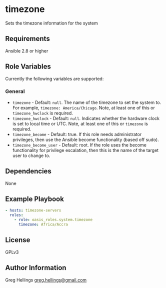 timezone
===========

Sets the timezone information for the system

Requirements
------------

Ansible 2.8 or higher

Role Variables
--------------

Currently the following variables are supported:

### General

* `timezone` - Default: `null`. The name of the timezone to set the system
  to. For example, `timezone: America/Chicago`. Note, at least one of this or
  `timezone_hwclock` is required.
* `timezone_hwclock` - Default: `null`. Indicates whether the hardware clock
  is set to local time or UTC. Note, at least one of this or `timezone` is
  required.
* `timezone_become` - Default: true. If this role needs administrator
  privileges, then use the Ansible become functionality (based off sudo).
* `timezone_become_user` - Default: root. If the role uses the become
  functionality for privilege escalation, then this is the name of the target
  user to change to.

Dependencies
------------

None

Example Playbook
----------------

```yaml
- hosts: timezone-servers
  roles:
    - role: oasis_roles.system.timezone
      timezone: Africa/Accra
```

License
-------

GPLv3

Author Information
------------------

Greg Hellings <greg.hellings@gmail.com>
